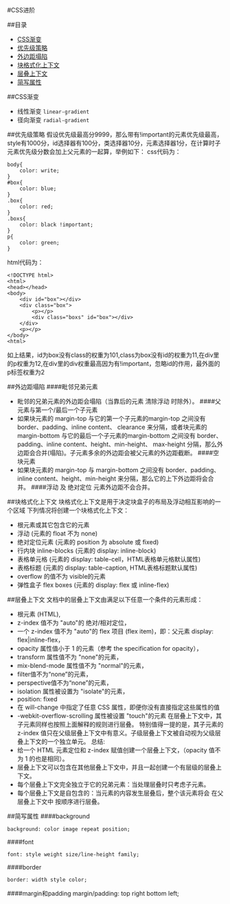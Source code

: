 #CSS进阶

##目录
  * [CSS渐变](#css渐变)
  * [优先级策略](#优先级策略)
  * [外边距塌陷](#外边距塌陷)
  * [块格式化上下文](#块格式化上下文)
  * [层叠上下文](#层叠上下文)
  * [简写属性](#简写属性)

##CSS渐变
  * 线性渐变 `linear-gradient`
  * 径向渐变 `radial-gradient`

##优先级策略
  假设优先级最高分9999，那么带有!important的元素优先级最高，style有1000分，id选择器有100分，类选择器10分，元素选择器1分，在计算时子元素优先级分数会加上父元素的一起算，举例如下：
  css代码为：
	
	body{
		color: write;	
	}
	#box{
		color: blue;	
	}
  	.box{
		color: red;	
	}
	.boxs{
		color: black !important;	
	}
	p{
		color: green;
	}
  html代码为：
  	
	<!DOCTYPE html>
	<html>
	<head></head>
	<body>
		<div id="box"></div>
		<div class="box">
			<p></p>
			<div class="boxs" id="box"></div>
		</div>
		<p></p>
	</body>
	<html>
  如上结果，id为box没有class的权重为101,class为box没有id的权重为11,在div里的p权重为12,在div里的div权重最高因为有!important，忽略id的作用，最外面的p标签权重为2

##外边距塌陷
####毗邻兄弟元素
  * 毗邻的兄弟元素的外边距会塌陷（当靠后的元素 清除浮动 时除外）。
####父元素与第一个/最后一个子元素
  * 如果块元素的 margin-top 与它的第一个子元素的margin-top 之间没有 border、padding、inline content、 clearance 来分隔，或者块元素的 margin-bottom 与它的最后一个子元素的margin-bottom 之间没有 border、padding、inline content、height、min-height、 max-height 分隔，那么外边距会合并(塌陷)。子元素多余的外边距会被父元素的外边距截断。
####空块元素
  * 如果块元素的 margin-top 与 margin-bottom 之间没有 border、padding、inline content、height、min-height 来分隔，那么它的上下外边距将会合并。
####浮动 及 绝对定位 元素外边距不会合并。

##块格式化上下文
块格式化上下文是用于决定块盒子的布局及浮动相互影响的一个区域
下列情况将创建一个块格式化上下文：
* 根元素或其它包含它的元素
* 浮动 (元素的 float 不为 none)
* 绝对定位元素 (元素的 position 为 absolute 或 fixed)
* 行内块 inline-blocks (元素的 display: inline-block)
* 表格单元格 (元素的 display: table-cell，HTML表格单元格默认属性)
* 表格标题 (元素的 display: table-caption, HTML表格标题默认属性)
* overflow 的值不为 visible的元素
* 弹性盒子 flex boxes (元素的 display: flex 或 inline-flex)

##层叠上下文
文档中的层叠上下文由满足以下任意一个条件的元素形成：
* 根元素 (HTML),
* z-index 值不为 "auto"的 绝对/相对定位，
* 一个 z-index 值不为 "auto"的 flex 项目 (flex item)，即：父元素 display: flex|inline-flex，
* opacity 属性值小于 1 的元素（参考 the specification for opacity），
* transform 属性值不为 "none"的元素，
* mix-blend-mode 属性值不为 "normal"的元素，
* filter值不为“none”的元素，
* perspective值不为“none”的元素，
* isolation 属性被设置为 "isolate"的元素，
* position: fixed
* 在 will-change 中指定了任意 CSS 属性，即便你没有直接指定这些属性的值
* -webkit-overflow-scrolling 属性被设置 "touch"的元素
在层叠上下文中，其子元素同样也按照上面解释的规则进行层叠。 特别值得一提的是，其子元素的 z-index 值只在父级层叠上下文中有意义。子级层叠上下文被自动视为父级层叠上下文的一个独立单元。
总结:
* 给一个 HTML 元素定位和 z-index 赋值创建一个层叠上下文，（opacity 值不为 1 的也是相同）。
* 层叠上下文可以包含在其他层叠上下文中，并且一起创建一个有层级的层叠上下文。
* 每个层叠上下文完全独立于它的兄弟元素：当处理层叠时只考虑子元素。
* 每个层叠上下文是自包含的：当元素的内容发生层叠后，整个该元素将会 在父层叠上下文中 按顺序进行层叠。

##简写属性
####background

	background: color image repeat position;
####font

	font: style weight size/line-height family;
####border

	border: width style color;
####margin和padding
	margin/padding: top right bottom left;
